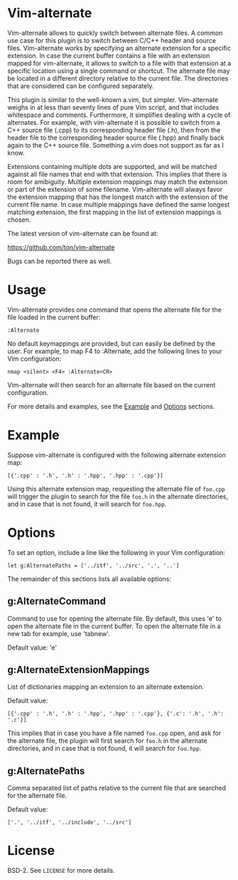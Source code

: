 Vim-alternate
=============

Vim-alternate allows to quickly switch between alternate files. A common use
case for this plugin is to switch between C/C++ header and source files.
Vim-alternate works by specifying an alternate extension for a specific
extension. In case the current buffer contains a file with an extension mapped
for vim-alternate, it allows to switch to a file with that extension at a
specific location using a single command or shortcut. The alternate file may be
located in a different directory relative to the current file. The directories
that are considered can be configured separately.

This plugin is similar to the well-known a.vim, but simpler. Vim-alternate
weighs in at less than seventy lines of pure Vim script, and that includes
whitespace and comments. Furthermore, it simplifies dealing with a cycle of
alternates. For example, with vim-alternate it is possible to switch from a C++
source file (.cpp) to its corresponding header file (.h), then from the header
file to the corresponding header source file (.hpp) and finally back again to
the C++ source file. Something a.vim does not support as far as I know.

Extensions containing multiple dots are supported, and will be matched against
all file names that end with that extension. This implies that there is room
for amibiguity. Multiple extension mappings may match the extension or part of
the extension of some filename. Vim-alternate will always favor the extension
mapping that has the longest match with the extension of the current file name.
In case multiple mappings have defined the same longest matching extension, the
first mapping in the list of extension mappings is chosen.

The latest version of vim-alternate can be found at:

  https://github.com/ton/vim-alternate

Bugs can be reported there as well.

Usage
=====

Vim-alternate provides one command that opens the alternate file for the file
loaded in the current buffer:

```Vim
:Alternate
```

No default keymappings are provided, but can easily be defined by the user. For
example, to map F4 to :Alternate, add the following lines to your Vim
configuration:

```Vim
nmap <silent> <F4> :Alternate<CR>
```

Vim-alternate will then search for an alternate file based on the current
configuration.

For more details and examples, see the [Example](#Example) and
[Options](#Options) sections.

Example
=======

Suppose vim-alternate is configured with the following alternate extension map:

```Vim
[{'.cpp' : '.h', '.h' : '.hpp', '.hpp' : '.cpp'}]
```

Using this alternate extension map, requesting the alternate file of `foo.cpp`
will trigger the plugin to search for the file `foo.h` in the alternate
directories, and in case that is not found, it will search for `foo.hpp`.

Options
=======

To set an option, include a line like the following in your Vim configuration:

```Vim
let g:AlternatePaths = ['../itf', '../src', '.', '..']
```

The remainder of this sections lists all available options:

g:AlternateCommand
------------------

Command to use for opening the alternate file. By default, this uses 'e' to
open the alternate file in the current buffer. To open the alternate file in a
new tab for example, use 'tabnew'.

Default value: 'e'

g:AlternateExtensionMappings
----------------------------

List of dictionaries mapping an extension to an alternate extension.

Default value:

```Vim
[{'.cpp' : '.h', '.h' : '.hpp', '.hpp' : '.cpp'}, {'.c': '.h', '.h': '.c'}]
```

This implies that in case you have a file named `foo.cpp` open, and ask for the
alternate file, the plugin will first search for `foo.h` in the alternate
directories, and in case that is not found, it will search for `foo.hpp`.

g:AlternatePaths
----------------

Comma separated list of paths relative to the current file that are searched
for the alternate file.

Default value:

```Vim
['.', '../itf', '../include', '../src']
```

License
=======

BSD-2. See `LICENSE` for more details.
